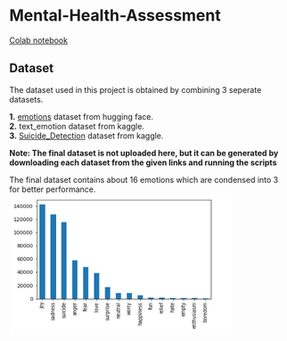 # Mental-Health-Assessment
<a href="https://colab.research.google.com/drive/17sgdF6EZ6wWmrprG9jAwcpvGIu0iwk8J#scrollTo=F0IwAO4mas2V">Colab notebook</a>

## Dataset
The dataset used in this project is obtained by combining 3 seperate datasets.

**1.** <a href="https://huggingface.co/datasets/emotion">emotions</a> dataset from hugging face.<br>
**2.** text_emotion dataset from kaggle.<br>
**3.** <a href="https://www.kaggle.com/nikhileswarkomati/suicide-watch">Suicide_Detection</a> dataset from kaggle.<br>

**Note: The final dataset is not uploaded here, but it can be generated by downloading each dataset from the given links and running the scripts**

The final dataset contains about 16 emotions which are condensed into 3 for better performance.<br>
<img src="multi_emotions.png" alt="Girl in a jacket" width="400" height="250">
